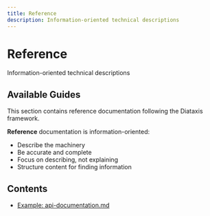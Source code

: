 ```yaml
---
title: Reference
description: Information-oriented technical descriptions
---
```


# Reference

Information-oriented technical descriptions

## Available Guides

This section contains reference documentation following the Diataxis framework.


**Reference** documentation is information-oriented:
- Describe the machinery
- Be accurate and complete
- Focus on describing, not explaining
- Structure content for finding information

## Contents

- [Example: api-documentation.md](./api-documentation.md)
